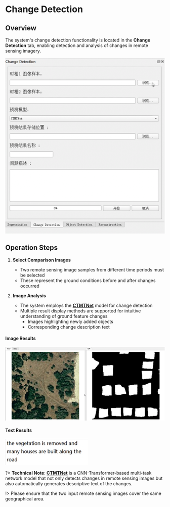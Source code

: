 # Change Detection

## Overview

The system's change detection functionality is located in the **Change Detection** tab, enabling detection and analysis of changes in remote sensing imagery.

![Interface](/change-detection.png)

## Operation Steps

1. **Select Comparison Images**
    - Two remote sensing image samples from different time periods must be selected
    - These represent the ground conditions before and after changes occurred

2. **Image Analysis**
    - The system employs the [**CTMTNet**](https://ieeexplore.ieee.org/document/10740028) model for change detection
    - Multiple result display methods are supported for intuitive understanding of ground feature changes
        - Images highlighting newly added objects
        - Corresponding change description text

<!-- tabs:start -->

#### **Image Results**

![Image Results](/change-detection_result.png)

#### **Text Results**

![Text Results](/change-detection_caption.png)

<!-- tabs:end -->

?> **Technical Note**: [**CTMTNet**](https://ieeexplore.ieee.org/document/10740028) is a CNN-Transformer-based multi-task network model that not only detects changes in remote sensing images but also automatically generates descriptive text of the changes.

!> Please ensure that the two input remote sensing images cover the same geographical area.